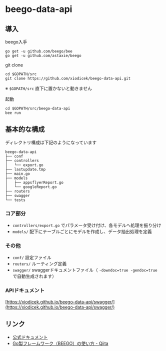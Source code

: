 # beego-data-api

## 導入
beego入手
```
go get -u github.com/beego/bee
go get -u github.com/astaxie/beego
```

git clone
```
cd $GOPATH/src
git clone https://github.com/xiodicek/beego-data-api.git
```
※ `$GOPATH/src`  直下に置かないと動きません

起動
```
cd $GOPATH/src/beego-data-api
bee run
```

## 基本的な構成
ディレクトリ構成は下記のようになっています
```
beego-data-api
├── conf
├── controllers
│   └── export.go
├── lastupdate.tmp
├── main.go
├── models
│   ├── appsflyerReport.go
│   └── googleReport.go
├── routers
├── swagger
└── tests
```

### コア部分
- `controllers/export.go` でパラメータ受け付け、各モデルへ処理を振り分け
- `models/` 配下にテーブルごとにモデルを作成し、データ抽出処理を定義

### その他
- `conf/` 設定ファイル
- `routers/` ルーティング定義
- `swagger/` swaggerドキュメントファイル（ `-downdoc=true -gendoc=true` で自動生成されます）

### APIドキュメント
[https://xiodicek.github.io/beego-data-api/swagger/](https://xiodicek.github.io/beego-data-api/swagger/) 

## リンク
- [公式ドキュメント](https://beego.me/docs/intro/) 
-  [Go製フレームワーク（BEEGO）の使い方 - Qiita](https://qiita.com/ken0renaissance/items/89a64ea5ae955892d9f2) 
